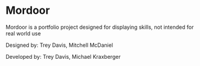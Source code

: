 # Mordoor
Mordoor is a portfolio project designed for displaying skills, not intended for real world use

Designed by: Trey Davis, Mitchell McDaniel

Developed by: Trey Davis, Michael Kraxberger
